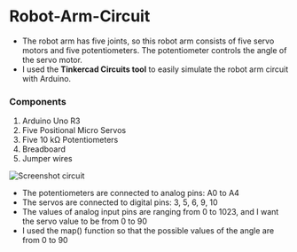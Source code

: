 # Robot-Arm-Circuit
- The robot arm has five joints, so this robot arm consists of five servo motors and five potentiometers. The potentiometer controls the angle of the servo motor.
- I used the **Tinkercad Circuits tool** to easily simulate the robot arm circuit with Arduino.
### Components
1. Arduino Uno R3
2. Five Positional Micro Servos
3. Five 10 kΩ Potentiometers
4. Breadboard 
5. Jumper wires

![Screenshot circuit](https://user-images.githubusercontent.com/86366710/129685475-2602713a-33e2-4285-883a-7cbe42c1d66c.png)

- The potentiometers are connected to analog pins: A0 to A4
- The servos are connected to digital pins: 3, 5, 6, 9, 10
- The values of analog input pins are ranging from 0 to 1023, and I want the servo value to be from 0 to 90
- I used the map() function so that the possible values of the angle are from 0 to 90
